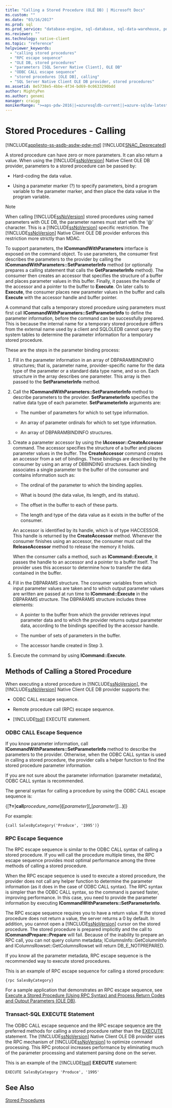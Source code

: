 ```yaml
---
title: "Calling a Stored Procedure (OLE DB) | Microsoft Docs"
ms.custom: ""
ms.date: "03/16/2017"
ms.prod: sql
ms.prod_service: "database-engine, sql-database, sql-data-warehouse, pdw"
ms.reviewer: ""
ms.technology: native-client
ms.topic: "reference"
helpviewer_keywords: 
  - "calling stored procedures"
  - "RPC escape sequence"
  - "OLE DB, stored procedures"
  - "parameters [SQL Server Native Client], OLE DB"
  - "ODBC CALL escape sequence"
  - "stored procedures [OLE DB], calling"
  - "SQL Server Native Client OLE DB provider, stored procedures"
ms.assetid: 8e5738e5-4bbe-4f34-bd69-0c0633290bdd
author: MightyPen
ms.author: genemi
manager: craigg
monikerRange: ">=aps-pdw-2016||=azuresqldb-current||=azure-sqldw-latest||>=sql-server-2016||=sqlallproducts-allversions||>=sql-server-linux-2017||=azuresqldb-mi-current"
---
```

# Stored Procedures - Calling
[!INCLUDE[appliesto-ss-asdb-asdw-pdw-md](../../../includes/appliesto-ss-asdb-asdw-pdw-md.md)]
[!INCLUDE[SNAC_Deprecated](../../../includes/snac-deprecated.md)]

  A stored procedure can have zero or more parameters. It can also return a value. When using the [!INCLUDE[ssNoVersion](../../../includes/ssnoversion-md.md)] Native Client OLE DB provider, parameters to a stored procedure can be passed by:  
  
-   Hard-coding the data value.  
  
-   Using a parameter marker (?) to specify parameters, bind a program variable to the parameter marker, and then place the data value in the program variable.  
  
> [!NOTE]  
>  When calling [!INCLUDE[ssNoVersion](../../../includes/ssnoversion-md.md)] stored procedures using named parameters with OLE DB, the parameter names must start with the '\@' character. This is a [!INCLUDE[ssNoVersion](../../../includes/ssnoversion-md.md)] specific restriction. The [!INCLUDE[ssNoVersion](../../../includes/ssnoversion-md.md)] Native Client OLE DB provider enforces this restriction more strictly than MDAC.  
  
 To support parameters, the **ICommandWithParameters** interface is exposed on the command object. To use parameters, the consumer first describes the parameters to the provider by calling the **ICommandWithParameters::SetParameterInfo** method (or optionally prepares a calling statement that calls the **GetParameterInfo** method). The consumer then creates an accessor that specifies the structure of a buffer and places parameter values in this buffer. Finally, it passes the handle of the accessor and a pointer to the buffer to **Execute**. On later calls to **Execute**, the consumer places new parameter values in the buffer and calls **Execute** with the accessor handle and buffer pointer.  
  
 A command that calls a temporary stored procedure using parameters must first call **ICommandWithParameters::SetParameterInfo** to define the parameter information, before the command can be successfully prepared. This is because the internal name for a temporary stored procedure differs from the external name used by a client and SQLOLEDB cannot query the system tables to determine the parameter information for a temporary stored procedure.  
  
 These are the steps in the parameter binding process:  
  
1.  Fill in the parameter information in an array of DBPARAMBINDINFO structures; that is, parameter name, provider-specific name for the data type of the parameter or a standard data type name, and so on. Each structure in the array describes one parameter. This array is then passed to the **SetParameterInfo** method.  
  
2.  Call the **ICommandWithParameters::SetParameterInfo** method to describe parameters to the provider. **SetParameterInfo** specifies the native data type of each parameter. **SetParameterInfo** arguments are:  
  
    -   The number of parameters for which to set type information.  
  
    -   An array of parameter ordinals for which to set type information.  
  
    -   An array of DBPARAMBINDINFO structures.  
  
3.  Create a parameter accessor by using the **IAccessor::CreateAccessor** command. The accessor specifies the structure of a buffer and places parameter values in the buffer. The **CreateAccessor** command creates an accessor from a set of bindings. These bindings are described by the consumer by using an array of DBBINDING structures. Each binding associates a single parameter to the buffer of the consumer and contains information such as:  
  
    -   The ordinal of the parameter to which the binding applies.  
  
    -   What is bound (the data value, its length, and its status).  
  
    -   The offset in the buffer to each of these parts.  
  
    -   The length and type of the data value as it exists in the buffer of the consumer.  
  
     An accessor is identified by its handle, which is of type HACCESSOR. This handle is returned by the **CreateAccessor** method. Whenever the consumer finishes using an accessor, the consumer must call the **ReleaseAccessor** method to release the memory it holds.  
  
     When the consumer calls a method, such as **ICommand::Execute**, it passes the handle to an accessor and a pointer to a buffer itself. The provider uses this accessor to determine how to transfer the data contained in the buffer.  
  
4.  Fill in the DBPARAMS structure. The consumer variables from which input parameter values are taken and to which output parameter values are written are passed at run time to **ICommand::Execute** in the DBPARAMS structure. The DBPARAMS structure includes three elements:  
  
    -   A pointer to the buffer from which the provider retrieves input parameter data and to which the provider returns output parameter data, according to the bindings specified by the accessor handle.  
  
    -   The number of sets of parameters in the buffer.  
  
    -   The accessor handle created in Step 3.  
  
5.  Execute the command by using **ICommand::Execute**.  
  
## Methods of Calling a Stored Procedure  
 When executing a stored procedure in [!INCLUDE[ssNoVersion](../../../includes/ssnoversion-md.md)], the [!INCLUDE[ssNoVersion](../../../includes/ssnoversion-md.md)] Native Client OLE DB provider supports the:  
  
-   ODBC CALL escape sequence.  
  
-   Remote procedure call (RPC) escape sequence.  
  
-   [!INCLUDE[tsql](../../../includes/tsql-md.md)] EXECUTE statement.  
  
### ODBC CALL Escape Sequence  
 If you know parameter information, call **ICommandWithParameters::SetParameterInfo** method to describe the parameters to the provider. Otherwise, when the ODBC CALL syntax is used in calling a stored procedure, the provider calls a helper function to find the stored procedure parameter information.  
  
 If you are not sure about the parameter information (parameter metadata), ODBC CALL syntax is recommended.  
  
 The general syntax for calling a procedure by using the ODBC CALL escape sequence is:  
  
 {[**?=**]**call**_procedure_name_[**(**[*parameter*][**,**[*parameter*]]...**)**]}  
  
 For example:  
  
```  
{call SalesByCategory('Produce', '1995')}  
```  
  
### RPC Escape Sequence  
 The RPC escape sequence is similar to the ODBC CALL syntax of calling a stored procedure. If you will call the procedure multiple times, the RPC escape sequence provides most optimal performance among the three methods of calling a stored procedure.  
  
 When the RPC escape sequence is used to execute a stored procedure, the provider does not call any helper function to determine the parameter information (as it does in the case of ODBC CALL syntax). The RPC syntax is simpler than the ODBC CALL syntax, so the command is parsed faster, improving performance. In this case, you need to provide the parameter information by executing **ICommandWithParameters::SetParameterInfo**.  
  
 The RPC escape sequence requires you to have a return value. If the stored procedure does not return a value, the server returns a 0 by default. In addition, you cannot open a [!INCLUDE[ssNoVersion](../../../includes/ssnoversion-md.md)] cursor on the stored procedure. The stored procedure is prepared implicitly and the call to **ICommandPrepare::Prepare** will fail. Because of the inability to prepare an RPC call, you can not query column metadata; IColumnsInfo::GetColumnInfo and IColumnsRowset::GetColumnsRowset will return DB_E_NOTPREPARED.  
  
 If you know all the parameter metadata, RPC escape sequence is the recommended way to execute stored procedures.  
  
 This is an example of RPC escape sequence for calling a stored procedure:  
  
```  
{rpc SalesByCategory}  
```  
  
 For a sample application that demonstrates an RPC escape sequence, see [Execute a Stored Procedure &#40;Using RPC Syntax&#41; and Process Return Codes and Output Parameters &#40;OLE DB&#41;](../../../relational-databases/native-client-ole-db-how-to/results/execute-stored-procedure-with-rpc-and-process-output.md).  
  
### Transact-SQL EXECUTE Statement  
 The ODBC CALL escape sequence and the RPC escape sequence are the preferred methods for calling a stored procedure rather than the [EXECUTE](../../../t-sql/language-elements/execute-transact-sql.md) statement. The [!INCLUDE[ssNoVersion](../../../includes/ssnoversion-md.md)] Native Client OLE DB provider uses the RPC mechanism of [!INCLUDE[ssNoVersion](../../../includes/ssnoversion-md.md)] to optimize command processing. This RPC protocol increases performance by eliminating much of the parameter processing and statement parsing done on the server.  
  
 This is an example of the [!INCLUDE[tsql](../../../includes/tsql-md.md)] **EXECUTE** statement:  
  
```  
EXECUTE SalesByCategory 'Produce', '1995'  
```  
  
## See Also  
 [Stored Procedures](../../../relational-databases/native-client/ole-db/stored-procedures.md)  
  
  
